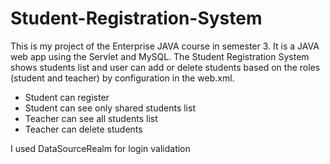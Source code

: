 # Student-Registration-System

This is my project of the Enterprise JAVA course in semester 3.
It is a JAVA web app using the Servlet and MySQL.
The Student Registration System shows students list and user can add or delete students based on the roles (student and teacher) by configuration in the web.xml.
-	Student can register
-	Student can see only shared students list
-	Teacher can see all students list
-	Teacher can delete students

I used DataSourceRealm for login validation
